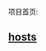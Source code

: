 项目首页:<h2><a href="https://github.com/bannedbook/fanqiang/wiki/hosts%E7%BF%BB%E5%A2%99">hosts</a></h2>
